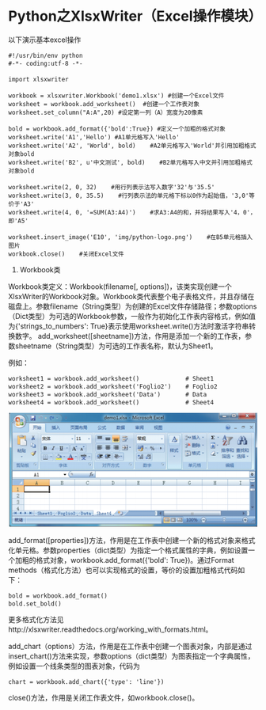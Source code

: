 # Python之XlsxWriter（Excel操作模块）


以下演示基本excel操作

```
#!/usr/bin/env python
#-*- coding:utf-8 -*-

import xlsxwriter

workbook = xlsxwriter.Workbook('demo1.xlsx') #创建一个Excel文件
worksheet = workbook.add_worksheet()  #创建一个工作表对象
worksheet.set_column("A:A",20) #设定第一列（A）宽度为20像素

bold = workbook.add_format({'bold':True}) #定义一个加粗的格式对象
worksheet.write('A1','Hello') #A1单元格写入'Hello'
worksheet.write('A2', 'World', bold)    #A2单元格写入'World'并引用加粗格式对象bold
worksheet.write('B2', u'中文测试', bold)    #B2单元格写入中文并引用加粗格式对象bold

worksheet.write(2, 0, 32)    #用行列表示法写入数字'32'与'35.5'
worksheet.write(3, 0, 35.5)    #行列表示法的单元格下标以0作为起始值，'3,0'等价于'A3'
worksheet.write(4, 0, '=SUM(A3:A4)')    #求A3:A4的和，并将结果写入'4，0'，即'A5'

worksheet.insert_image('E10', 'img/python-logo.png')    #在B5单元格插入图片
workbook.close()    #关闭Excel文件
```

1. Workbook类

Workbook类定义：Workbook(filename[, options])，该类实现创建一个XlsxWriter的Workbook对象。Workbook类代表整个电子表格文件，并且存储在磁盘上。参数filename（String类型）为创建的Excel文件存储路径；参数options（Dict类型）为可选的Workbook参数，一般作为初始化工作表内容格式，例如值为{'strings_to_numbers': True}表示使用worksheet.write()方法时激活字符串转换数字。
add_worksheet([sheetname])方法，作用是添加一个新的工作表，参数sheetname（String类型）为可选的工作表名称，默认为Sheet1。

例如：

``` 
worksheet1 = workbook.add_worksheet()             # Sheet1
worksheet2 = workbook.add_worksheet('Foglio2')    # Foglio2
worksheet3 = workbook.add_worksheet('Data')       # Data
worksheet4 = workbook.add_worksheet()             # Sheet4

```
![](worksheet.png)

add_format([properties])方法，作用是在工作表中创建一个新的格式对象来格式化单元格。参数properties（dict类型）为指定一个格式属性的字典，例如设置一个加粗的格式对象，workbook.add_format({'bold': True})。通过Format methods（格式化方法）也可以实现格式的设置，等价的设置加粗格式代码如下：

```
bold = workbook.add_format()
bold.set_bold()
```
更多格式化方法见http://xlsxwriter.readthedocs.org/working_with_formats.html。

add_chart（options）方法，作用是在工作表中创建一个图表对象，内部是通过insert_chart()方法来实现，参数options（dict类型）为图表指定一个字典属性，例如设置一个线条类型的图表对象，代码为

```
chart = workbook.add_chart({'type': 'line'})

```

close()方法，作用是关闭工作表文件，如workbook.close()。


